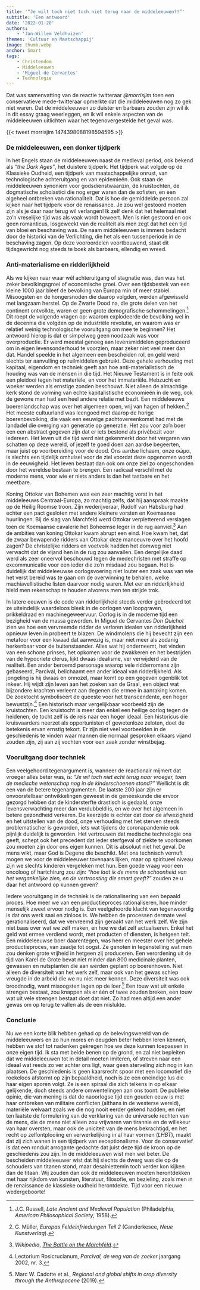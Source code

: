 ```yaml
---
title: '“Je wilt toch niet toch niet terug naar de middeleeuwen?!”'
subtitle: 'Een antwoord'
date: '2022-01-20'
authors:
    - 'Jan-Willem Veldhuizen'
themes: 'Cultuur en Maatschappij'
image: thumb.webp
anchor: Smart
tags:
    - Christendom
    - Middeleeuwen
    - 'Miguel de Cervantes'
    - Technologie
---
```


Dat was samenvatting van de reactie twitteraar _@morrisjim_ toen een conservatieve mede-twitteraar opmerkte dat die middeleeuwen nog zo gek niet waren. Dat de middeleeuwen zo duister en barbaars zouden zijn wil ik in dit essay graag weerleggen, en ik wil enkele aspecten van de middeleeuwen uitlichten waar het tegenovergestelde het geval was.

{{< tweet morrisjim 1474398088198594595 >}}


### De middeleeuwen, een donker tijdperk

In het Engels staan de middeleeuwen naast de medieval period, ook bekend als _“the Dark Ages”_, het duistere tijdperk. Het tijdperk wat volgde op de Klassieke Oudheid, een tijdperk van maatschappelijke onrust, van technologische achteruitgang en van epidemieën. Ook staan de middeleeuwen synoniem voor godsdienstwaanzin, de kruistochten, de dogmatische scholastici die nog erger waren dan de sofisten, en een algeheel ontbreken van rationaliteit. Dat is hoe de gemiddelde persoon zal kijken naar het tijdperk voor de renaissance. Je zou wel gestoord moeten zijn als je daar naar terug wil verlangen! Ik zelf denk dat het helemaal niet zo’n vreselijke tijd was als vaak wordt beweert. Men is niet gestoord en ook geen romanticus, losgeweekt van de realiteit als men zegt dat het een tijd van bloei en beschaving was. De naam middeleeuwen is immers bedacht door de historici van de Verlichting, die het als een tussenperiode in de beschaving zagen. Op deze vooroordelen voortbouwend, staat dit tijdsgewricht nog steeds te boek als barbaars, ellendig en wreed.


### Anti-materialisme en ridderlijkheid

Als we kijken naar waar wél achteruitgang of stagnatie was, dan was het zeker bevolkingsgroei of economische groei. Over een tijdsbestek van een kleine 1000 jaar bleef de bevolking van Europa min of meer stabiel. Misoogsten en de hongersnoden die daarop volgden, werden afgewisseld met langzaam herstel. Op de Zwarte Dood na, die grote delen van het continent ontvolkte, waren er geen grote demografische schommelingen.[^1] Dit roept de volgende vragen op: waarom explodeerde de bevolking wel in de decennia die volgden op de industriële revolutie, en waarom was er relatief weinig technologische vooruitgang om mee te beginnen?  Het antwoord hierop is dat er simpelweg geen noodzaak was voor overproductie. Er werd meestal genoeg aan levensmiddelen geproduceerd om in eigen levensonderhoud te voorzien, maar zeker niet veel meer dan dat. Handel speelde in het algemeen een bescheiden rol, en geld werd slechts ter aanvulling op ruilmiddelen gebruikt. Deze gehele verhouding met kapitaal, eigendom en techniek geeft aan hoe anti-materialistisch de houding was van de mensen in die tijd. Het Nieuwe Testament is in feite ook een pleidooi tegen het materiële, en voor het immateriële. Hebzucht en woeker werden als ernstige zonden beschouwt. Niet alleen de almachtige kerk stond de vorming van echte kapitalistische economieën in de weg, ook de gewone man had een heel andere relatie met bezit. Een middeleeuws boerenlandschap was over het algemeen open, vrij van hagen of hekken.[^2] Het meeste cultuurland was leengoed met daarop de horige boerenbevolking, die vaak een eeuwige pachtovereenkomst had met de landadel die overging van generatie op generatie. Het zou voor zo’n boer een een abstract gegeven zijn dat er iets bestond als privébezit voor iedereen. Het leven uit die tijd werd niet gekenmerkt door het vergaren van schatten op deze wereld, of jezelf te goed doen aan aardse begeerten, maar juist op voorbereiding voor de dood. Ons aardse lichaam, onze σώμα, is slechts een tijdelijk omhulsel voor de ziel voordat deze opgenomen wordt in de eeuwigheid. Het leven bestaat dan ook om onze ziel zo ongeschonden door het wereldse bestaan te brengen. Een radicaal verschil met de moderne mens, voor wie er niets anders is dan het tastbare en het meetbare. 

Koning Ottokar van Bohemen was een zeer machtig vorst in het middeleeuws Centraal-Europa, zo machtig zelfs, dat hij aanspraak maakte op de Heilig Roomse troon. Zijn wederijveraar, Rudolf van Habsburg had echter een pact gesloten met andere kleinere vorsten en Koemaanse huurlingen. Bij de slag van Marchfeld werd Ottokar verpletterend verslagen toen de Koemaanse cavalerie het Boheemse leger in de rug aanviel.[^3] Aan de ambities van koning Ottokar kwam abrupt een eind. Hoe kwam het, dat de zwaar bewapende ridders van Ottokar deze manoeuvre over het hoofd zagen? De christelijke ridders en voetvolk hadden het domweg niet verwacht dat de vijand hen in de rug zou aanvallen. Een dergelijke daad werd als zeer oneervol beschouwd tegen de medechristen met straffe op excommunicatie voor een ieder die zo’n misdaad zou begaan. Het is duidelijk dat middeleeuwse oorlogsvoering niet louter een zaak was van wie het verst bereid was te gaan om de overwinning te behalen, welke machiavellistische listen daarvoor nodig waren. Met eer en ridderlijkheid hield men rekenschap te houden alvorens men ten strijde trok.

In latere eeuwen is de code van ridderlijkheid steeds verder geërodeerd tot ze uiteindelijk waardeloos bleek in de oorlogen van loopgraven, prikkeldraad en machinegeweervuur. Oorlog is in de moderne tijd een bezigheid van de massa geworden. In Miguel de Cervantes _Don Quichot_ zien we hoe een vervreemde ridder de verloren idealen van ridderlijkheid opnieuw leven in probeert te blazen. De windmolens die hij bevecht zijn een metafoor voor een kwaad dat aanwezig is, maar niet meer als zodanig herkenbaar voor de buitenstaander. Alles wat hij onderneemt, het vinden van een schone prinses, het opkomen voor de zwakkeren en het bestrijden van de hypocriete clerus, lijkt dwaas idealisme, ver verwijderd van de realiteit. Een ander beroemd personage waarop vele ridderromans zijn gebaseerd, Parcival, belichaamt een ander ideaal van ridderlijkheid. Als jongeling is hij dwaas en onnozel, maar komt op een gegeven ogenblik tot inkeer. Hij wijdt zijn leven aan het zoeken van de Graal, een object wat bijzondere krachten verleent aan degenen die ermee in aanraking komen. De zoektocht symboliseert de queeste voor het transcendente, een hoger bewustzijn.[^4] Een historisch maar vergelijkbaar voorbeeld zijn de kruistochten. Een kruistocht is meer dan enkel een heilige oorlog tegen de heidenen, de tocht zelf is de reis naar een hoger ideaal. Een historicus die kruisvaarders neerzet als opportunisten of gewetenloze zeloten, doet de betekenis ervan ernstig tekort. Er zijn niet veel voorbeelden in de geschiedenis te vinden waar mannen die normaal gesproken elkaars vijand zouden zijn, zij aan zij vochten voor een zaak zonder winstbejag.


### Vooruitgang door techniek

Een veelgehoord tegenargument is, wanneer de reactionair mijmert dat vroeger alles beter was, is: _“Je wil toch niet echt terug naar vroeger, toen de medische wetenschap nog in de kinderschoenen stond?”_ Wellicht is dit een van de betere tegenargumenten. De laatste 200 jaar zijn er onvoorstelbaar ontwikkelingen geweest in de geneeskunde die ervoor gezorgd hebben dat de kindersterfte drastisch is gedaald, onze levensverwachting meer dan verdubbeld is, en we over het algemeen in betere gezondheid verkeren. De keerzijde is echter dat door de afwezigheid en het uitstellen van de dood, onze verhouding met het sterven steeds problematischer is geworden, iets wat tijdens de coronapandemie ook pijnlijk duidelijk is geworden. Het vertrouwen dat medische technologie ons geeft, schept ook het precedent dat ieder sterfgeval of ziekte te voorkomen zou moeten zijn door ons eigen kunnen. Dit is absoluut niet het geval. De mens wikt, maar God is Degene die beschikt. Met ons technisch vernuft mogen we voor de middeleeuwer tovenaars lijken, maar op spiritueel niveau zijn we slechts kinderen vergeleken met hun. Een goede vraag voor een oncoloog of hartchirurg zou zijn: _“hoe laat ik de mens de schoonheid van het vergankelijke zien, en de vertroosting die smart geeft?”_ zouden ze u daar het antwoord op kunnen geven? 

Iedere vooruitgang in de techniek is de rationalisering van een bepaald proces. Hoe meer we van een productieproces rationaliseren, hoe minder menselijk zweet ervoor nodig is. Een veelgehoorde klacht van tegenwoordig is dat ons werk saai en zinloos is. We hebben de processen dermate veel gerationaliseerd, dat we vervreemd zijn geraakt van het werk zelf. We zijn niet baas over wat we zelf maken, en hoe we dat zelf actualiseren. Enkel het geld wat ermee verdiend wordt, met producten of diensten, is hetgeen telt. Een middeleeuwse boer daarentegen, was heer en meester over het gehele productieproces, van zaadje tot oogst. Ze genoten in tegenstelling wat men zou denken grote vrijheid in hetgeen zij produceren. Een verordening uit de tijd van Karel de Grote bevat niet minder dan 800 medicinale planten, gewassen en nutsplanten die aan werden geplant op boerenhoven. Niet alleen de diversiteit van het werk zelf, maar ook van het gewas schiep vreugde in de arbeid die we nu niet meer kennen. Deze diversiteit was ook broodnodig, want misoogsten lagen op de loer.[^5] Een touw wat uit enkele strengen bestaat, zou knappen als er één of twee zouden breken, een touw wat uit vele strengen bestaat doet dat niet. Zo had men altijd een ander gewas om op terug te vallen als de een mislukte. 


### Conclusie

Nu we een korte blik hebben gehad op de belevingswereld van de middeleeuwers en zo hun mores en deugden beter hebben leren kennen, hebben we stof tot nadenken gekregen hoe we deze kunnen toepassen in onze eigen tijd. Ik sta met beide benen op de grond, en zal niet bepleiten dat we middeleeuwen tot in detail moeten imiteren, of streven naar een ideaal wat reeds zo ver achter ons ligt, waar geen sterveling zich nog in kan plaatsen. De geschiedenis is geen kaarsrecht spoor met een locomotief die roekeloos afstormt op zijn bepaaldheid, noch is ze een oneindige lus die haar eigen sporen volgt. Ze is een spiraal die zich telkens in op elkaar gelijkende, doch steeds andere omwentelingen aan ons toont. De publieke opinie, die van mening is dat de naoorlogse tijd een gouden eeuw is met haar ontbreken van militaire conflicten (althans in de westerse wereld), materiële welvaart zoals we die nog nooit eerder gekend hadden, en niet ten laatste de formulering van de verklaring van de universele rechten van de mens, die de mens niet alleen zou vrijwaren van tirannie en de willekeur van haar oversten, maar ook de uniciteit van de mens bekrachtigd, en het recht op zelfontplooiing en verwerkelijking in al haar vormen (_LHBT_), maakt dat zij zich wanen in een tijdperk van exceptionalisme. Voor de conservatief is dat een ronduit arrogante gedachte dat juist deze tijd de kroon op de geschiedenis zou zijn. In de middeleeuwen wist men wel beter. De bescheiden middeleeuwer wist dat hij slechts de dwerg was die op de schouders van titanen stond, maar desalniettemin toch verder kon kijken dan de titaan. Wij zouden dan ook de middeleeuwen moeten herontdekken met haar rijkdom van kunsten, literatuur, filosofie, en bezieling, zoals men in de renaissance de klassieke oudheid herontdekte. Tijd voor een nieuwe wedergeboorte!


[^1]: J.C. Russell, _Late Ancient and Medieval Population_ (Philadelphia, _American Philosophical Society_, 1958).
[^2]: G. Müller, _Europas Feldeinfriedungen Teil 2_ (Ganderkesee, _Neue Kunstverlag_).
[^3]: _Wikipedia_, _[The Battle on the Marchfeld](https://en.wikipedia.org/wiki/Battle_on_the_Marchfeld)_.
[^4]: Lectorium Rosicrucianum, _Parcival, de weg van de zoeker_ jaargang 2002, nr. 3.
[^5]: Marc W. Cadotte et al., _Regional and global shifts in crop diversity through the Anthropocene_ (2019).
